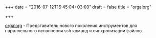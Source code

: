 +++
date = "2016-07-12T16:45:04+03:00"
draft = false
title = "orgalorg"

+++

<p><a href="https://github.com/reconquest/orgalorg">orgalorg</a>&nbsp;- Представитель нового поколения инструментов для параллельного исполнения ssh команд и синхронизации файлов.</p>

